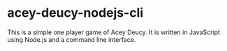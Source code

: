 # acey-deucy-nodejs-cli
This is a simple one player game of Acey Deucy. It is written in JavaScript using Node.js and a command line interface.
